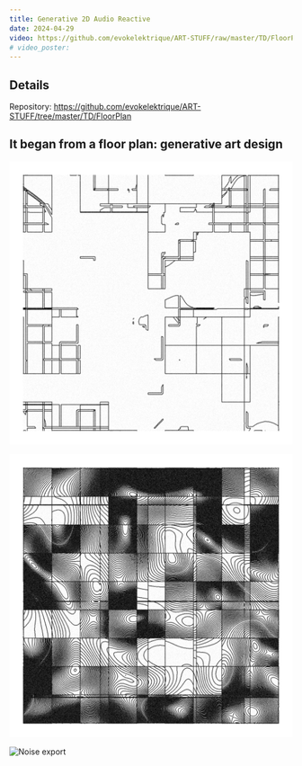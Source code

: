 ```yaml
---
title: Generative 2D Audio Reactive
date: 2024-04-29
video: https://github.com/evokelektrique/ART-STUFF/raw/master/TD/FloorPlan/Exports/TDMovieOut.6.mp4
# video_poster: 
---
```


## Details

Repository: <https://github.com/evokelektrique/ART-STUFF/tree/master/TD/FloorPlan>

## It began from a floor plan: generative art design

![Floor plan export](https://raw.githubusercontent.com/evokelektrique/ART-STUFF/master/TD/FloorPlan/Exports/TDImageOut.0.png "Floor plan export")

![Dense noise export](https://raw.githubusercontent.com/evokelektrique/ART-STUFF/master/TD/FloorPlan/Exports/TDImageOut.1.png "Dense noise export")

![Noise export](https://raw.githubusercontent.com/evokelektrique/ART-STUFF/master/TD/FloorPlan/Exports/TDImageOut.2.png "Noise export")
